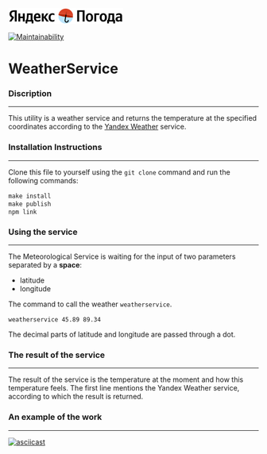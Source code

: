 <picture>
  <img alt="Yandex Weather" src="./img/logo_weather_ru_indoor.png">
</picture>

[![Maintainability](https://api.codeclimate.com/v1/badges/c588849596f27f112c5a/maintainability)](https://codeclimate.com/github/nikitakozlovjr/WeatherService/maintainability)

# WeatherService
### Discription
___

This utility is a weather service and returns the temperature at the specified coordinates according to the [Yandex Weather](https://yandex.ru/pogoda) service.

### Installation Instructions
___

Clone this file to yourself using the `git clone` command and run the following commands:

```
make install
make publish
npm link
```

### Using the service

___

The Meteorological Service is waiting for the input of two parameters separated by a **space**:
- latitude 
- longitude
  
The command to call the weather `weatherservice`.

```
weatherservice 45.89 89.34
```
The decimal parts of latitude and longitude are passed through a dot.

### The result of the service

___

The result of the service is the temperature at the moment and how this temperature feels. The first line mentions the Yandex Weather service, according to which the result is returned.

### An example of the work

____

[![asciicast](https://asciinema.org/a/hGsXqZOIk2DsetqM9PK05b34x.svg)](https://asciinema.org/a/hGsXqZOIk2DsetqM9PK05b34x)